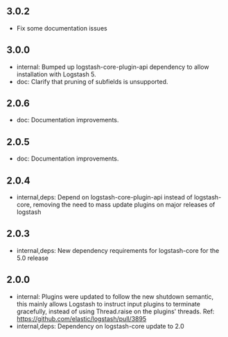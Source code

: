## 3.0.2
  - Fix some documentation issues

## 3.0.0
 - internal: Bumped up logstash-core-plugin-api dependency to allow installation with Logstash 5.
 - doc: Clarify that pruning of subfields is unsupported.

## 2.0.6
 - doc: Documentation improvements.

## 2.0.5
 - doc: Documentation improvements.

## 2.0.4
 - internal,deps: Depend on logstash-core-plugin-api instead of logstash-core, removing the need to mass update plugins on major releases of logstash

## 2.0.3
 - internal,deps: New dependency requirements for logstash-core for the 5.0 release

## 2.0.0
 - internal: Plugins were updated to follow the new shutdown semantic, this mainly allows Logstash to instruct input plugins to terminate gracefully,
   instead of using Thread.raise on the plugins' threads. Ref: https://github.com/elastic/logstash/pull/3895
 - internal,deps: Dependency on logstash-core update to 2.0

